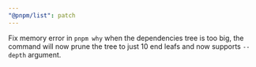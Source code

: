```yaml
---
"@pnpm/list": patch
---
```


Fix memory error in `pnpm why` when the dependencies tree is too big, the command will now prune the tree to just 10 end leafs and now supports `--depth` argument.
